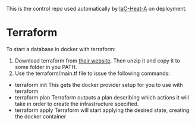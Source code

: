 This is the control repo used automatically by [IaC-Heat-A](https://gitlab.com/erikhje/iac-heat-a) on deployment.

# Terraform

To start a database in docker with terraform:

1. Download terraform from [their website](https://www.terraform.io/downloads.html). Then unzip it and copy it to some folder in you PATH.
2. Use the terraform/main.tf file to issue the following commands:
* terraform init
This gets the docker provider setup for you to use with terraform
* terraform plan
Terraform outputs a plan describing which actions it will take in order to create the infrastructure specified.
* terraform apply
Terraform will start applying the desired state, creating the docker container

